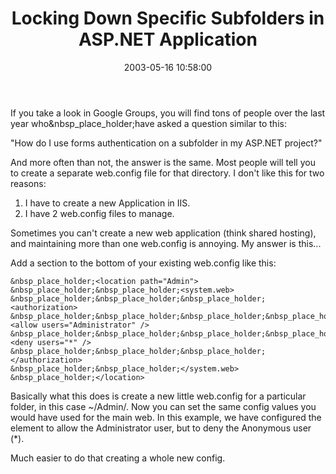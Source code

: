 ﻿---
layout: post
title: "Locking Down Specific Subfolders in ASP.NET Application"
comments: false
date: 2003-05-16 10:58:00
categories:
 - Technology
subtext-id: 75e2ef80-dbbf-41da-a543-0888c9d2cb42
alias: /blog/Locking-Down-Specific-Subfolders-in-ASPNET-Application.aspx
---


If you take a look in Google Groups, you will find tons of people over the last year who&nbsp_place_holder;have asked a question similar to this:

"How do I use forms authentication on a subfolder in my ASP.NET project?"

And more often than not, the answer is the same. Most people will tell you to create a separate web.config file for that directory. I don't like this for two reasons:

  1. I have to create a new Application in IIS.
  2. I have 2 web.config files to manage.

Sometimes you can't create a new web application (think shared hosting), and maintaining more than one web.config is annoying. My answer is this...

Add a <location> section to the bottom of your existing web.config like this:
    
    &nbsp_place_holder;<location path="Admin">  
    &nbsp_place_holder;&nbsp_place_holder;<system.web>  
    &nbsp_place_holder;&nbsp_place_holder;&nbsp_place_holder;<authorization>  
    &nbsp_place_holder;&nbsp_place_holder;&nbsp_place_holder;&nbsp_place_holder;<allow users="Administrator" />  
    &nbsp_place_holder;&nbsp_place_holder;&nbsp_place_holder;&nbsp_place_holder;<deny users="*" />   
    &nbsp_place_holder;&nbsp_place_holder;&nbsp_place_holder;</authorization>  
    &nbsp_place_holder;&nbsp_place_holder;</system.web>  
    &nbsp_place_holder;</location>

Basically what this does is create a new little web.config for a particular folder, in this case ~/Admin/. Now you can set the same config values you would have used for the main web. In this example, we have configured the <authorization> element to allow the Administrator user, but to deny the Anonymous user (*).

Much easier to do that creating a whole new config.
